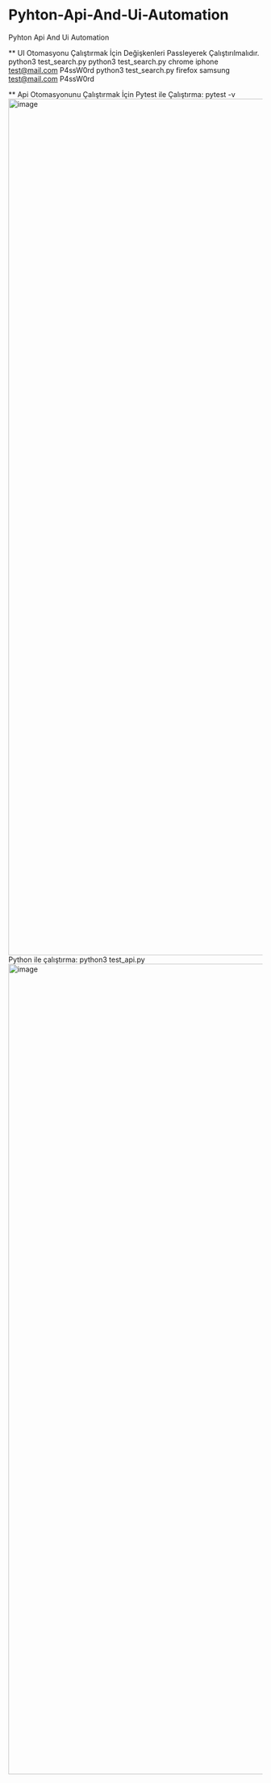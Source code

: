 # Pyhton-Api-And-Ui-Automation
Pyhton Api And Ui Automation

** UI Otomasyonu Çalıştırmak İçin Değişkenleri Passleyerek Çalıştırılmalıdır.
python3 test_search.py <browser> <searchText> <username> <password>
python3 test_search.py chrome iphone test@mail.com P4ssW0rd
python3 test_search.py firefox samsung test@mail.com P4ssW0rd

** Api Otomasyonunu Çalıştırmak İçin
Pytest ile Çalıştırma:
pytest -v
<img width="1694" alt="image" src="https://github.com/akkaya040/Pyhton-Api-And-Ui-Automation/assets/9138241/ed0f1515-a7be-4e8b-91e9-dae37eb3217a">
Python ile çalıştırma:
python3 test_api.py
<img width="1603" alt="image" src="https://github.com/akkaya040/Pyhton-Api-And-Ui-Automation/assets/9138241/8ad77bbf-f5c5-4c5e-b1af-84279b20377a">

